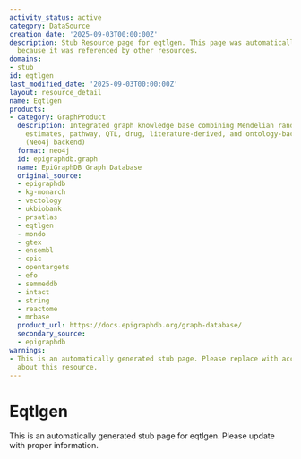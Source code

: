 ```yaml
---
activity_status: active
category: DataSource
creation_date: '2025-09-03T00:00:00Z'
description: Stub Resource page for eqtlgen. This page was automatically generated
  because it was referenced by other resources.
domains:
- stub
id: eqtlgen
last_modified_date: '2025-09-03T00:00:00Z'
layout: resource_detail
name: Eqtlgen
products:
- category: GraphProduct
  description: Integrated graph knowledge base combining Mendelian randomization causal
    estimates, pathway, QTL, drug, literature-derived, and ontology-backed relationships
    (Neo4j backend)
  format: neo4j
  id: epigraphdb.graph
  name: EpiGraphDB Graph Database
  original_source:
  - epigraphdb
  - kg-monarch
  - vectology
  - ukbiobank
  - prsatlas
  - eqtlgen
  - mondo
  - gtex
  - ensembl
  - cpic
  - opentargets
  - efo
  - semmeddb
  - intact
  - string
  - reactome
  - mrbase
  product_url: https://docs.epigraphdb.org/graph-database/
  secondary_source:
  - epigraphdb
warnings:
- This is an automatically generated stub page. Please replace with accurate information
  about this resource.
---
```

# Eqtlgen

This is an automatically generated stub page for eqtlgen. Please update with proper information.
